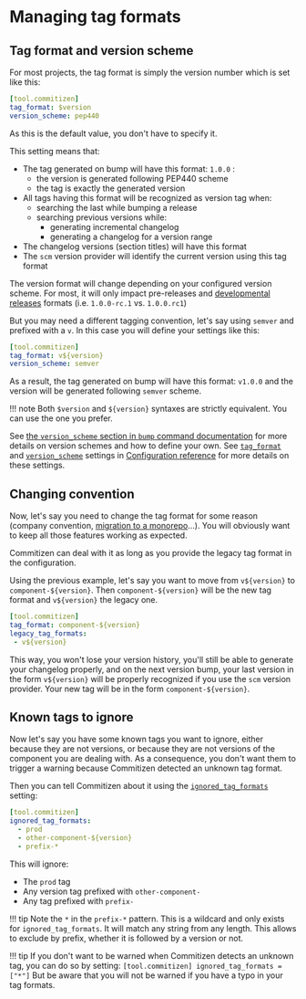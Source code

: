 # Managing tag formats

## Tag format and version scheme

For most projects, the tag format is simply the version number which is set like this:

```yaml
[tool.commitizen]
tag_format: $version
version_scheme: pep440
```

As this is the default value, you don't have to specify it.

This setting means that:

- The tag generated on bump will have this format: `1.0.0` :
    - the version is generated following PEP440 scheme
    - the tag is exactly the generated version
- All tags having this format will be recognized as version tag when:
    - searching the last while bumping a release
    - searching previous versions while:
        - generating incremental changelog
        - generating a changelog for a version range
- The changelog versions (section titles) will have this format
- The `scm` version provider will identify the current version using this tag format

The version format will change depending on your configured version scheme.
For most, it will only impact pre-releases and [developmental releases](dev_releases.md) formats (i.e. `1.0.0-rc.1` vs. `1.0.0.rc1`)

But you may need a different tagging convention, let's say using `semver` and prefixed with a `v`.
In this case you will define your settings like this:

```yaml
[tool.commitizen]
tag_format: v${version}
version_scheme: semver
```

As a result, the tag generated on bump will have this format: `v1.0.0` and the version will be generated following `semver` scheme.

!!! note
    Both `$version` and `${version}` syntaxes are strictly equivalent. You can use the one you prefer.

See [the `version_scheme` section in `bump` command documentation](../commands/bump.md#version_scheme) for more details on version schemes and how to define your own.
See [`tag_format`](../config.md#tag_format) and [`version_scheme`](../config.md#version_scheme) settings in [Configuration reference](../config.md) for more details on these settings.

## Changing convention

Now, let's say you need to change the tag format for some reason (company convention, [migration to a monorepo](monorepo_guidance.md)...).
You will obviously want to keep all those features working as expected.

Commitizen can deal with it as long as you provide the legacy tag format in the configuration.

Using the previous example, let's say you want to move from `v${version}` to `component-${version}`.
Then `component-${version}` will be the new tag format and `v${version}` the legacy one.

```yaml
[tool.commitizen]
tag_format: component-${version}
legacy_tag_formats:
 - v${version}
```

This way, you won't lose your version history, you'll still be able to generate your changelog properly,
and on the next version bump, your last version in the form `v${version}` will be properly recognized if you use the `scm` version provider.
Your new tag will be in the form `component-${version}`.

## Known tags to ignore

Now let's say you have some known tags you want to ignore, either because they are not versions, or because they are not versions of the component you are dealing with.
As a consequence, you don't want them to trigger a warning because Commitizen detected an unknown tag format.

Then you can tell Commitizen about it using the [`ignored_tag_formats`](../config.md#ignored_tag_formats) setting:

```yaml
[tool.commitizen]
ignored_tag_formats:
  - prod
  - other-component-${version}
  - prefix-*
```

This will ignore:

- The `prod` tag
- Any version tag prefixed with `other-component-`
- Any tag prefixed with `prefix-`


!!! tip
    Note the `*` in the `prefix-*` pattern. This is a wildcard and only exists for `ignored_tag_formats`.
    It will match any string from any length. This allows to exclude by prefix, whether it is followed by a version or not.

!!! tip
    If you don't want to be warned when Commitizen detects an unknown tag, you can do so by setting:
    ```
    [tool.commitizen]
    ignored_tag_formats = ["*"]
    ```
    But be aware that you will not be warned if you have a typo in your tag formats.
